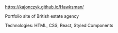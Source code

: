 https://kajonczyk.github.io/Hawksman/

Portfolio site of British estate agency

Technologies: HTML, CSS, React, Styled Components
